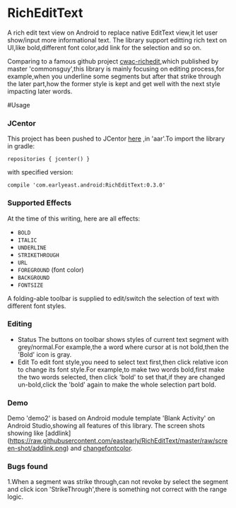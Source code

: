 # RichEditText
A rich edit text view on Android to replace native EditText view,it let user show/input more informational text.
The library support editting rich text on UI,like bold,different font color,add link for the selection and so on.

Comparing to a famous github project [cwac-richedit](https://github.com/commonsguy/cwac-richedit),which published by master 'commonsguy',this library is mainly 
focusing on editing process,for example,when you underline some segments but after that strike through the later part,how the former style is kept and get well with the next style impacting later words.





#Usage

### JCentor

This project has been pushed to JCentor [here](https://bintray.com/xiaodong666/maven/dach-richedit-android/view#) ,in 'aar'.To import the library in gradle:

`repositories {
     jcenter()
 }`

 with specified version:

 `compile 'com.earlyeast.android:RichEditText:0.3.0'`

### Supported Effects

At the time of this writing, here are all effects:

- `BOLD`
- `ITALIC`
- `UNDERLINE`
- `STRIKETHROUGH`
- `URL`
- `FOREGROUND` (font color)
- `BACKGROUND`
- `FONTSIZE`

A folding-able toolbar is supplied to edit/switch the selection of text with different font styles.

### Editing 

- Status
The buttons on toolbar shows styles of current text segment with grey/normal.For example,the a word where cursor at is not bold,then the 'Bold' icon is gray.
- Edit
To edit font style,you need to select text first,then click relative icon to change its font style.For example,to make two words bold,first make the two words selected,
then click 'bold' to set that,if they are changed un-bold,click the 'bold' again to make the whole selection part bold.

### Demo

 Demo 'demo2' is based on Android module template 'Blank Activity' on Android Studio,showing all features of this library.
 The screen shots showing like [addlink] (https://raw.githubusercontent.com/eastearly/RichEditText/master/raw/screen-shot/addlink.png) and [changefontcolor](https://raw.githubusercontent.com/eastearly/RichEditText/master/raw/screen-shot/changefontcolor.png).

 
 
### Bugs found

1.When a segment was strike through,can not revoke by select the segment and click icon 'StrikeThrough',there is something not correct with the range logic.